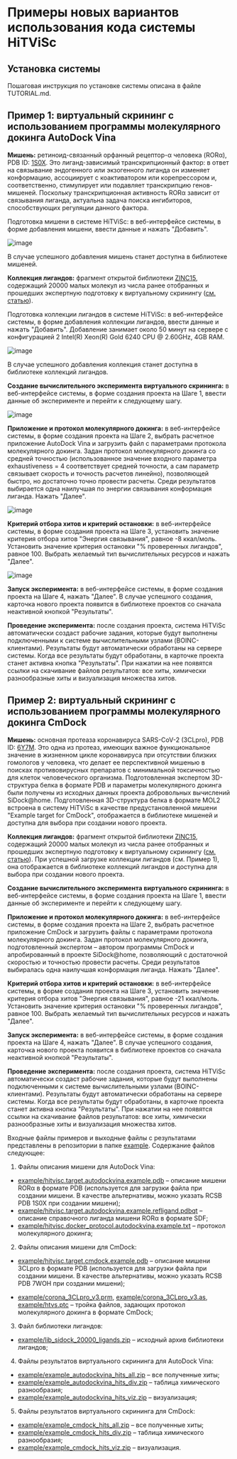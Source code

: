 # Примеры новых вариантов использования кода системы HiTViSc

## Установка системы

Пошаговая инструкция по установке системы описана в файле TUTORIAL.md.

## Пример 1: виртуальный скрининг с использованием программы молекулярного докинга AutoDock Vina

**Мишень:** ретиноид-связанный орфанный рецептор-α человека (RORα), PDB ID: [1S0X](https://www.rcsb.org/structure/1S0X). Это лиганд-зависимый транскрипционный фактор: в ответ на связывание эндогенного или экзогенного лиганда он изменяет конформацию, ассоциирует с коактиватором или корепрессором и, соответственно, стимулирует или подавляет транскрипцию генов-мишеней. Поскольку транскрипционная активность RORα зависит от связывания лиганда, актуальна задача поиска ингибиторов, способствующих регуляции данного фактора. 

Подготовка мишени в системе HiTViSc: в веб-интерфейсе системы, в форме добавления мишени, ввести данные и нажать "Добавить".

![image](https://github.com/user-attachments/assets/15ea461b-a32f-41e8-bb75-4d7a816ae9e3)

В случае успешного добавления мишень станет доступна в библиотеке мишеней.

**Коллекция лигандов:** фрагмент открытой библиотеки [ZINC15](https://zinc15.docking.org), содержащий 20000 малых молекул из числа ранее отобранных и прошедших экспертную подготовку к виртуальному скринингу ([см. статью](https://doi.org/10.3390/molecules26103003)).

Подготовка коллекции лигандов в системе HiTViSc: в веб-интерфейсе системы, в форме добавления коллекции лигандов, ввести данные и нажать "Добавить". Добавление занимает около 50 минут на сервере с конфигурацией 2 Intel(R) Xeon(R) Gold 6240 CPU @ 2.60GHz, 4GB RAM. 

![image](https://github.com/user-attachments/assets/eabd4448-14c9-494d-87e7-566ee51cb8e3)

В случае успешного добавления коллекция станет доступна в библиотеке коллекций лигандов.

**Создание вычислительного эксперимента виртуального скрининга:** в веб-интерфейсе системы, в форме создания проекта на Шаге 1, ввести данные об эксперименте и перейти к следующему шагу.

![image](https://github.com/user-attachments/assets/7a0624a0-d1d8-407e-8ad0-d29579d396bb)

**Приложение и протокол молекулярного докинга:** в веб-интерфейсе системы, в форме создания проекта на Шаге 2, выбрать расчетное приложение AutoDock Vina и загрузить файл с параметрами протокола молекулярного докинга. Задан протокол молекулярного докинга со средней точностью (использованное значение входного параметра exhaustiveness = 4 соответствует средней точности, а сам параметр связывает скорость и точность расчетов линейно), позволяющей быстро, но достаточно точно провести расчеты. Среди результатов выбирается одна наилучшая по энергии связывания конформация лиганда. Нажать "Далее".

![image](https://github.com/user-attachments/assets/08764df8-6a54-4139-87ba-5b6665d6868c)

**Критерий отбора хитов и критерий остановки:** в веб-интерфейсе системы, в форме создания проекта на Шаге 3, установить значение критерия отбора хитов "Энергия связывания", равное -8 ккал/моль. Установить значение критерия остановки "% проверенных лигандов", равное 100. Выбрать желаемый тип вычислительных ресурсов и нажать "Далее".

![image](https://github.com/user-attachments/assets/4ee74753-9dbb-4800-9340-2c9a9cd65e7d)

**Запуск эксперимента:** в веб-интерфейсе системы, в форме создания проекта на Шаге 4, нажать "Далее". В случае успешного создания, карточка нового проекта появится в библиотеке проектов со сначала неактивной кнопкой "Результаты".

**Проведение эксперимента:** после создания проекта, система HiTViSc автоматически создаст рабочие задания, которые будут выполнены подключенными к системе вычислительными узлами (BOINC-клиентами). Результаты будут автоматически обработаны на сервере системы. Когда все результаты будут обработаны, в карточке проекта станет активна кнопка "Результаты". При нажатии на нее появятся ссылки на скачивание файлов результатов: все хиты, химически разнообразные хиты и визуализация множества хитов. 

## Пример 2: виртуальный скрининг с использованием программы молекулярного докинга CmDock

**Мишень:** основная протеаза коронавируса SARS-CoV-2 (3CLpro), PDB ID: [6Y7M](https://www.rcsb.org/structure/6Y7M). Это одна из протеаз, имеющих важное функциональное значение в жизненном цикле коронавируса при отсутствии близких гомологов у человека, что делает ее перспективной мишенью в поисках противовирусных препаратов с минимальной токсичностью для клеток человеческого организма. Подготовленная экспертом 3D-структура белка в формате PDB и параметры молекулярного докинга были получены из исходных данных проекта добровольных вычислений SiDock@home. Подготовленная 3D-структура белка в формате MOL2 встроена в систему HiTViSc в качестве предустановленной мишени "Example target for CmDock", отображается в библиотеке мишеней и доступна для выбора при создании нового проекта.

**Коллекция лигандов:** фрагмент открытой библиотеки [ZINC15](https://zinc15.docking.org), содержащий 20000 малых молекул из числа ранее отобранных и прошедших экспертную подготовку к виртуальному скринингу ([см. статью](https://doi.org/10.3390/molecules26103003)). При успешной загрузке коллекции лигандов (см. Пример 1), она отображается в библиотеке коллекций лигандов и доступна для выбора при создании нового проекта.

**Создание вычислительного эксперимента виртуального скрининга:** в веб-интерфейсе системы, в форме создания проекта на Шаге 1, ввести данные об эксперименте и перейти к следующему шагу.

**Приложение и протокол молекулярного докинга:** в веб-интерфейсе системы, в форме создания проекта на Шаге 2, выбрать расчетное приложение CmDock и загрузить файлы с параметрами протокола молекулярного докинга. Задан протокол молекулярного докинга, подготовленный экспертом – автором программы CmDock и апробированный в проекте SiDock@home, позволяющий с достаточной скоростью и точностью провести расчеты. Среди результатов выбиралась одна наилучшая конформация лиганда. Нажать "Далее".

**Критерий отбора хитов и критерий остановки:** в веб-интерфейсе системы, в форме создания проекта на Шаге 3, установить значение критерия отбора хитов "Энергия связывания", равное -21 ккал/моль. Установить значение критерия остановки "% проверенных лигандов", равное 100. Выбрать желаемый тип вычислительных ресурсов и нажать "Далее".

**Запуск эксперимента:** в веб-интерфейсе системы, в форме создания проекта на Шаге 4, нажать "Далее". В случае успешного создания, карточка нового проекта появится в библиотеке проектов со сначала неактивной кнопкой "Результаты".

**Проведение эксперимента:** после создания проекта, система HiTViSc автоматически создаст рабочие задания, которые будут выполнены подключенными к системе вычислительными узлами (BOINC-клиентами). Результаты будут автоматически обработаны на сервере системы. Когда все результаты будут обработаны, в карточке проекта станет активна кнопка "Результаты". При нажатии на нее появятся ссылки на скачивание файлов результатов: все хиты, химически разнообразные хиты и визуализация множества хитов. 


Входные файлы примеров и выходные файлы с результатами представлены в репозитории в папке [example](example). Содержание файлов следующее:
1.  Файлы описания мишени для AutoDock Vina:
-  [example/hitvisc.target.autodockvina.example.pdb](example/hitvisc.target.autodockvina.example.pdb) – описание мишени RORα в формате PDB (используется для загрузки файла при создании мишени. В качестве альтернативы, можно указать RCSB PDB 1S0X при создании мишени);
-  [example/hitvisc.target.autodockvina.example.refligand.pdbqt](example/hitvisc.target.autodockvina.example.refligand.pdbqt) – описание справочного лиганда мишени RORα в формате SDF;
-  [example/hitvisc.docker_protocol.autodockvina.example.txt](example/hitvisc.docker_protocol.autodockvina.example.txt) – протокол молекулярного докинга;
<!-- -  [example/hitvisc.target.autodockvina.example.pdbqt](example/hitvisc.target.autodockvina.example.pdbqt) – описание мишени RORα в формате для молекулярного докинга;
-  [example/hitvisc.target.autodockvina.example.refligand.pdbqt](example/hitvisc.target.autodockvina.example.refligand.pdbqt) – описание справочного лиганда в формате для молекулярного докинга;
-  [example/hitvisc.target.autodockvina.example.refligand_out.pdbqt](example/hitvisc.target.autodockvina.example.refligand_out.pdbqt) – результат молекулярного докинга справочного лиганда;-->
2.  Файлы описания мишени для CmDock:
-  [example/hitvisc.target.cmdock.example.pdb](example/hitvisc.target.cmdock.example.pdb) – описание мишени 3CLpro в формате PDB (используется для загрузки файла при создании мишени. В качестве альтернативы, можно указать RCSB PDB 7WOH при создании мишени);
<!-- -  [example/hitvisc.target.cmdock.example.mol2](example/hitvisc.target.cmdock.example.mol2) – описание мишени 3CLpro в формате для молекулярного докинга;-->
-  [example/corona_3CLpro_v3.prm](example/corona_3CLpro_v3.prm), [example/corona_3CLpro_v3.as](example/corona_3CLpro_v3.as), [example/htvs.ptc](example/htvs.ptc) – тройка файлов, задающих протокол молекулярного докинга в формате CmDock;
3.  Файл библиотеки лигандов:
-  [example/lib_sidock_20000_ligands.zip](example/lib_sidock_20000_ligands.zip) – исходный архив библиотеки лигандов;
4.  Файлы результатов виртуального скрининга для AutoDock Vina:
-  [example/example_autodockvina_hits_all.zip](example/example_autodockvina_hits_all.zip) – все полученные хиты;
-  [example/example_autodockvina_hits_div.zip](example/example_autodockvina_hits_div.zip) – таблица химического разнообразия;
-  [example/example_autodockvina_hits_viz.zip](example/example_autodockvina_hits_viz.zip) – визуализация;
5.  Файлы результатов виртуального скрининга для CmDock:
-  [example/example_cmdock_hits_all.zip](example/example_cmdock_hits_all.zip) – все полученные хиты;
-  [example/example_cmdock_hits_div.zip](example/example_cmdock_hits_div.zip) – таблица химического разнообразия;
-  [example/example_cmdock_hits_viz.zip](example/example_cmdock_hits_viz.zip) – визуализация.

